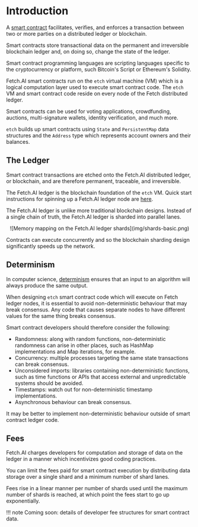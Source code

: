 <h1>Introduction</h1>

A <a href="https://en.wikipedia.org/wiki/Smart_contract" target="_blank">smart contract</a> facilitates, verifies, and enforces a transaction between two or more parties on a distributed ledger or blockchain. 

Smart contracts store transactional data on the permanent and irreversible blockchain ledger and, on doing so, change the state of the ledger. 

Smart contract programming languages are scripting languages specific to the cryptocurrency or platform, such Bitcoin's Script or Ethereum's Solidity. 

Fetch.AI smart contracts run on the `etch` virtual machine (VM) which is a logical computation layer used to execute smart contract code. The `etch` VM and smart contract code reside on every node of the Fetch distributed ledger.

Smart contracts can be used for voting applications, crowdfunding, auctions, multi-signature wallets, identity verification, and much more.

`etch` builds up smart contracts using `State` and `PersistentMap` data structures and the `Address` type which represents account owners and their balances. 





## The Ledger

Smart contract transactions are etched onto the Fetch.AI distributed ledger, or blockchain, and are therefore permanent, traceable, and irreversible.

The Fetch.AI ledger is the blockchain foundation of the `etch` VM. Quick start instructions for spinning up a Fetch.AI ledger node are <a href="https://community.fetch.ai/getting-started/building-fetchai-ledger-node/develop" target="_blank">here</a>.

The Fetch.AI ledger is unlike more traditional blockchain designs. Instead of a single chain of truth, the Fetch.AI ledger is sharded into parallel lanes. 

<center>![Memory mapping on the Fetch.AI ledger shards](img/shards-basic.png)</center>

Contracts can execute concurrently and so the blockchain sharding design significantly speeds up the network.


## Determinism

In computer science, <a href="https://en.wikipedia.org/wiki/Deterministic_system#In_computer_science" target="_blank">determinism</a> ensures that an input to an algorithm will always produce the same output. 

When designing `etch` smart contract code which will execute on Fetch ledger nodes, it is essential to avoid non-deterministic behaviour that may break consensus. Any code that causes separate nodes to have different values for the same thing breaks consensus.

Smart contract developers should therefore consider the following: 

* Randomness: along with random functions, non-deterministic randomness can arise in other places, such as HashMap implementations and Map iterations, for example.
* Concurrency: multiple processes targeting the same state transactions can break consensus.
* Unconsidered imports: libraries containing non-deterministic functions, such as time functions or APIs that access external and unpredictable systems should be avoided.
* Timestamps: watch out for non-deterministic timestamp implementations.
* Asynchronous behaviour can break consensus.

It may be better to implement non-deterministic behaviour outside of smart contract ledger code.




## Fees

Fetch.AI charges developers for computation and storage of data on the ledger in a manner which incentivizes good coding practices.

You can limit the fees paid for smart contract execution by distributing data storage over a single shard and a minimum number of shard lanes.

Fees rise in a linear manner per number of shards used until the maximum number of shards is reached, at which point the fees start to go up exponentially.

!!! note 
	Coming soon: details of developer fee structures for smart contract data.